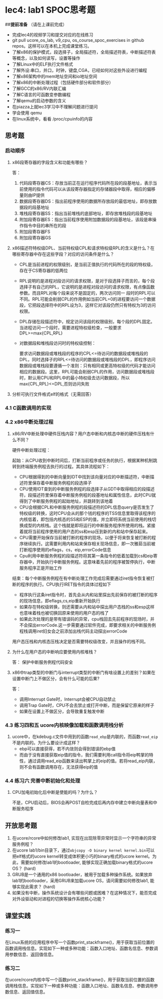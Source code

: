 # lec4: lab1 SPOC思考题

##**提前准备**
（请在上课前完成）

 - 完成lec4的视频学习和提交对应的在线练习
 - git pull ucore_os_lab, v9_cpu, os_course_spoc_exercises in github repos。这样可以在本机上完成课堂练习。
 - 了解x86的保护模式，段选择子，全局描述符，全局描述符表，中断描述符表等概念，以及如何读写，设置等操作
 - 了解Linux中的ELF执行文件格式
 - 了解外设:串口，并口，时钟，键盘,CGA，已经如何对这些外设进行编程
 - 了解x86架构中的mem地址空间和io地址空间
 - 了解x86的中断处理过程（包括硬件部分和软件部分）
 - 了解GCC的x86/RV内联汇编
 - 了解C语言的可函数变参数编程
 - 了解qemu的启动参数的含义
 - 在piazza上就lec3学习中不理解问题进行提问
 - 学会使用 qemu
 - 在linux系统中，看看 /proc/cpuinfo的内容

## 思考题

### 启动顺序

1. x86段寄存器的字段含义和功能有哪些？

   答：

   1. 代码段寄存器CS：存放当前正在运行程序代码所在段的段基地址，表示当前使用的指令代码可以从该段寄存器指定的存储器段中取得，相应的偏移量则由IP提供
   2. 数据段寄存器DS：指出前程序使用的数据所存放段的最低地址，即存放数据段的段基地址
   3. 堆栈段寄存器SS：指出当前堆栈的底部地址，即存放堆栈段的段基地址
   4. 附加段寄存器ES：指出当前程序使用附加数据段的段基地址，该段是串操作指令中目的串所在的段
   5. 附加段寄存器FS
   6. 附加段寄存器GS

2. x86描述符特权级DPL、当前特权级CPL和请求特权级RPL的含义是什么？在哪些寄存器中存在这些字段？对应的访问条件是什么？

   * CPL是当前进程的权限级别，是当前正值执行的代码所在的段的特权级，存在于CS寄存器的低两位

   * RPL说明的是进程对段访问的请求权限，是对于段选择子而言的，每个段选择子有自己的RPL，它说明的是进程对段访问的请求权限，有点像函数参数。而且RPL对每个段来说不是固定的，两次访问同一 段时的RPL可以不同。RPL可能会削弱CPL的作用例如当前CPL=0的进程要访问一个数据段，它把段选择符中的RPL设为3，这样它对该段仍然只有特权为3的访问权限。

   * DPL存储在段描述符中，规定访问该段的权限级别，每个段的DPL固定。当进程访问一个段时，需要进程特权级检查，一般要求DPL>=max{CPL,RPL}

   * 对数据段和堆栈段访问时的特权级控制：

     ​	要求访问数据段或堆栈段的程序的CPL<=待访问的数据段或堆栈段的DPL，同时选择子的RPL<=待访问的数据段或堆栈段的DPL，即程序访问数据段或堆栈段要遵循一个准则：只有相同或更高特权级的代码才能访问相应的数据段。这里，RPL可能会削弱CPL的作用，访问数据段或堆栈段时，默认用CPU和RPL中的最小特权级去访问数据段，所以max{CPL,RPL}<=DPL,否则访问失败

     

3. 分析可执行文件格式elf的格式（无需回答）

### 4.1 C函数调用的实现

### 4.2 x86中断处理过程

1. x86/RV中断处理中硬件压栈内容？用户态中断和内核态中断的硬件压栈有什么不同？

   硬件中断处理过程：

   起始：从CPU收到中断时间后，打断当前程序或任务的执行，根据某种机制跳转到终端服务例程去执行的过程。其具体流程如下：

   * CPU根据得到的中断向量到IDT中找到该向量对应的中断描述符，中断描述符里保存着中断服务例程的段选择子
   * CPU使用IDT查到的中断服务例程的段选择子从GDT中取得相应的段描述符，段描述符里保存着中断服务例程的段基地址和属性信息，此时CPU就得到了中断服务例程的起始地址，并跳转到该地着
   * CPU会根据CPL和中断服务例程的段描述符的DPL信息query是否发生了特权级的转换，这时CPU会从的那个钱的程序的TSS信息里取得该程序的内核低着，即包括内核态的SS和ESP的值，并立即将系统当前使用的栈切换成型的内核栈。这个栈就是即将运行的中断服务程序所使用的栈。紧接着就将当前程序使用的用户态的ss和esp压到新的内和站中保存起来。
   * CPU需要开始保存当前被打断的程序的现场，以便于将来恢复被打断的程序继续执行。这需要利用内和站来保存相关现场信息，即一次雅茹当前被打断程序使用的eflags，cs，eip,errorCode信息
   * Cpu利用中断服务例程的段描述符将其第一条指令的低着加载到cs和eip寄存器中，开始执行中断服务例程。这意味着先前的程序被暂停执行，中断服务程序正是开始工作

   结束：每个中断服务例程在有中断处理工作完成后需要通过iret指令恢复被打断的程序的执行。CPU执行IRET指令的具体过程如下

   * 程序执行这条iret指令时，首先会从内和站里探出先前保存的被打断的程序的现场信息，即eflags,cs,eip重新开始执行
   * 如果存在特权级转换，则还需要从内和站中探出用户态栈的ss和esp这样也意味着栈也被切换回原来使用的用户态的栈了
   * 如果此次处理的是带有错误码的异常，cpu栈回去先前程序的现场时，并不会探出errorCode.这一步需要通过软件完成，即要求相关的中断服务例程栈调用iret妇女会之前添加出栈代码主动探出errorCode

   用户态压栈和内核态压栈决定是否需要特权级改变，并且操作的栈不同。

2. 为什么在用户态的中断响应要使用内核堆栈？

   答：
   保护中断服务例程代码安全

3. x86中trap类型的中断门与interrupt类型的中断门有啥设置上的差别？如果在设置中断门上不做区分，会有什么可能的后果?

   答：

   * 调用Interrupt Gate时，Interrupt会被CPU自动禁止
   * 调用Trap Gate时，CPU不会去禁止或打开中断，而是保留它原来的样子
   * 如果在设置上不做区分，会导致重复触发中断

### 4.3 练习四和五 ucore内核映像加载和函数调用栈分析

1. ucore中，在kdebug.c文件中用到的函数`read_ebp`是内联的，而函数`read_eip`不是内联的。为什么要设计成这样？
   * ebp可以直接获得，若不内敛则会得到错误的ebp值
   * 而由于没有直接获取eip值的指令，我们需要利用call指令将eip鸭掌的特性，通过调用read_eip函数来读出鸭掌上的eip的值。若将read_eip内联，则不会有函数调用存在，无法获得eip的值

### 4.4 练习六 完善中断初始化和处理

1. CPU加电初始化后中断是使能的吗？为什么？

   不是，CPU启动后，BIOS会再POST自检完成后再内存中建立中断向量表和中断服务程序

## 开放思考题

1. 在ucore/rcore中如何修改lab1, 实现在出现除零异常时显示一个字符串的异常服务例程？
2. 在ucore lab1/bin目录下，通过`objcopy -O binary kernel kernel.bin`可以把elf格式的ucore kernel转变成体积更小巧的binary格式的ucore kernel。为此，需要如何修改lab1的bootloader, 能够实现正确加载binary格式的ucore OS？ (hard)
3. GRUB是一个通用的x86 bootloader，被用于加载多种操作系统。如果放弃lab1的bootloader，采用GRUB来加载ucore OS，请问需要如何修改lab1, 能够实现此需求？ (hard)
4. 如果没有中断，操作系统设计会有哪些问题或困难？在这种情况下，能否完成对外设驱动和对进程的切换等操作系统核心功能？

## 课堂实践
### 练习一
在Linux系统的应用程序中写一个函数print_stackframe()，用于获取当前位置的函数调用栈信息。实现如下一种或多种功能：函数入口地址、函数名信息、参数调用参数信息、返回值信息。

### 练习二
在ucore/rcore内核中写一个函数print_stackframe()，用于获取当前位置的函数调用栈信息。实现如下一种或多种功能：函数入口地址、函数名信息、参数调用参数信息、返回值信息。
